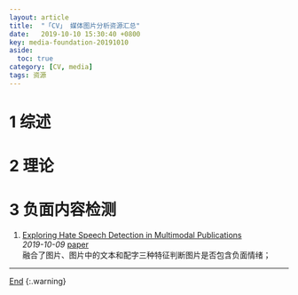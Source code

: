 ```yaml
---
layout: article
title:  "「CV」 媒体图片分析资源汇总"
date:   2019-10-10 15:30:40 +0800
key: media-foundation-20191010
aside:
  toc: true
category: [CV, media]
tags: 资源
---
```

<span id='head'></span>

<!--more-->

# 1 综述

# 2 理论

# 3 负面内容检测
1. [Exploring Hate Speech Detection in Multimodal Publications](https://arxiv.org/abs/1910.03814)    
*2019-10-09* [paper](https://arxiv.org/abs/1910.03814)     
融合了图片、图片中的文本和配字三种特征判断图片是否包含负面情绪；     


-------------------  
[End](#head)
{:.warning}  
